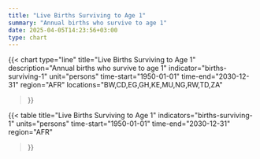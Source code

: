 ```yaml
---
title: "Live Births Surviving to Age 1"
summary: "Annual births who survive to age 1"
date: 2025-04-05T14:23:56+03:00
type: chart
---
```


{{< chart
    type="line"
    title="Live Births Surviving to Age 1"
    description="Annual births who survive to age 1"
    indicator="births-surviving-1"
    unit="persons"
    time-start="1950-01-01"
    time-end="2030-12-31"
    region="AFR"
    locations="BW,CD,EG,GH,KE,MU,NG,RW,TD,ZA"
>}}

{{< table
    title="Live Births Surviving to Age 1"
    indicators="births-surviving-1"
    units="persons"
    time-start="1950-01-01"
    time-end="2030-12-31"
    region="AFR"
>}}
